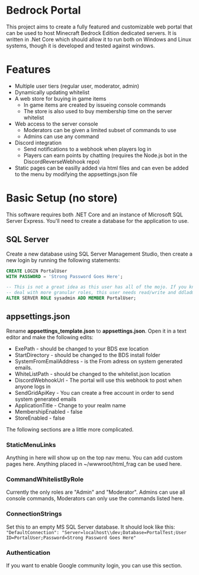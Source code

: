 # Bedrock Portal
This project aims to create a fully featured and customizable web portal that can be used to host Minecraft Bedrock Edition dedicated servers. It is written in .Net Core which should allow it to run both on Windows and Linux systems, though it is developed and tested against windows.

# Features
* Multiple user tiers (regular user, moderator, admin)
* Dynamically updating whitelist
* A web store for buying in game items
  * In game items are created by issueing console commands 
  * The store is also used to buy membership time on the server whitelist
* Web access to the server console
  * Moderators can be given a limited subset of commands to use
  * Admins can use any command
* Discord integration
  * Send notifications to a webhook when players log in
  * Players can earn points by chatting (requires the Node.js bot in the DiscordReverseWebhook repo)
* Static pages can be easilly added via html files and can even be added to the menu by modifying the appsettings.json file

# Basic Setup (no store)

This software requires both .NET Core and an instance of Microsoft SQL Server Express. You'll need to create a database for the application to use.

## SQL Server

Create a new database using SQL Server Management Studio, then create a new login by running the following statements:

```SQL
CREATE LOGIN PortalUser
WITH PASSWORD = 'Strong Password Goes Here';

-- This is not a great idea as this user has all of the mojo. If you know how to
-- deal with more granular roles, this user needs read/write and ddladmin
ALTER SERVER ROLE sysadmin ADD MEMBER PortalUser;
```


## appsettings.json

Rename **appsettings_template.json** to **appsettings.json**. Open it in a text editor and make the following edits:
* ExePath - should be changed to your BDS exe location
* StartDirectory - should be changed to the BDS install folder
* SystemFromEmailAddress - is the From adress on system generated emails.
* WhiteListPath - should be changed to the whitelist.json location
* DiscordWebhookUrl - The portal will use this webhook to post when anyone logs in
* SendGridApiKey - You can create a free account in order to send system generated emails
* ApplicationTitle - Change to your realm name
* MembershipEnabled - false
* StoreEnabled - false

The following sections are a little more complicated.

### StaticMenuLinks

Anything in here will show up on the top nav menu. You can add custom pages here. Anything placed in ~/wwwroot/html_frag can be used here.

### CommandWhitelistByRole

Currently the only roles are "Admin" and "Moderator". Admins can use all console commands, Moderators can only use the commands listed here.

### ConnectionStrings

Set this to an empty MS SQL Server database. It should look like this:
```"DefaultConnection": "Server=localhost\\dev;Database=PortalTest;User ID=PortalUser;Password=Strong Password Goes Here"```

### Authentication

If you want to enable Google community login, you can use this section.
